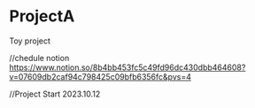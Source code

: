 # ProjectA
Toy project


//chedule notion https://www.notion.so/8b4bb453fc5c49fd96dc430dbb464608?v=07609db2caf94c798425c09bfb6356fc&pvs=4

//Project Start 2023.10.12

